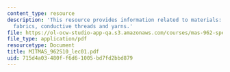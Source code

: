 ```yaml
---
content_type: resource
description: 'This resource provides information related to materials: conductive
  fabrics, conductive threads and yarns.'
file: https://ol-ocw-studio-app-qa.s3.amazonaws.com/courses/mas-962-special-topics-new-textiles-spring-2010/715d4a03480ff6d61005bd7fd2bbd879_MITMAS_962S10_lec01.pdf
file_type: application/pdf
resourcetype: Document
title: MITMAS_962S10_lec01.pdf
uid: 715d4a03-480f-f6d6-1005-bd7fd2bbd879
---
```

